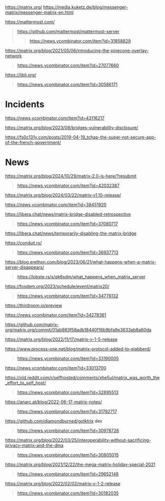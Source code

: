 https://matrix.org/
https://media.kuketz.de/blog/messenger-matrix/messenger-matrix-en.html

https://mattermost.com/
> https://github.com/mattermost/mattermost-server
> > https://news.ycombinator.com/item?id=31858829

https://matrix.org/blog/2021/05/06/introducing-the-pinecone-overlay-network
> https://news.ycombinator.com/item?id=27077660

https://libli.org/
> https://news.ycombinator.com/item?id=30586171

# Incidents
https://news.ycombinator.com/item?id=43116217

https://matrix.org/blog/2023/08/bridges-vulnerability-disclosure/

https://fs0c131y.com/posts/2019-04-19_tchap-the-super-not-secure-app-of-the-french-government/

# News
https://matrix.org/blog/2024/10/29/matrix-2.0-is-here/?resubmit
> https://news.ycombinator.com/item?id=42032387

https://matrix.org/blog/2024/03/22/matrix-v1.10-release/

https://news.ycombinator.com/item?id=38451920

https://libera.chat/news/matrix-bridge-disabled-retrospective
> https://news.ycombinator.com/item?id=37080717

https://libera.chat/news/temporarily-disabling-the-matrix-bridge

https://conduit.rs/
> https://news.ycombinator.com/item?id=36937713

https://blog.erethon.com/blog/2023/06/21/what-happens-when-a-matrix-server-disappears/
> https://lobste.rs/s/qk6sdm/what_happens_when_matrix_server

https://fosdem.org/2023/schedule/event/matrix20/
> https://news.ycombinator.com/item?id=34776132

https://thirdroom.io/preview

https://news.ycombinator.com/item?id=34278361

https://github.com/matrix-org/matrix.org/commit/01ab983f58adb18440f16b9bfa9e3633ab8a60da

https://matrix.org/blog/2022/11/17/matrix-v-1-5-release

https://www.process-one.net/blog/matrix-protocol-added-to-ejabberd/
> https://news.ycombinator.com/item?id=33190005

https://news.ycombinator.com/item?id=33013700

https://old.reddit.com/r/selfhosted/comments/xhe5ul/matrix_was_worth_the_effort_to_self_host/
> https://news.ycombinator.com/item?id=32895513

https://anarc.at/blog/2022-06-17-matrix-notes/
> https://news.ycombinator.com/item?id=31782717

https://github.com/diamondburned/gotktrix dev
> https://news.ycombinator.com/item?id=30978726

https://matrix.org/blog/2022/03/25/interoperability-without-sacrificing-privacy-matrix-and-the-dma
> https://news.ycombinator.com/item?id=30805015

https://matrix.org/blog/2021/12/22/the-mega-matrix-holiday-special-2021
> https://news.ycombinator.com/item?id=29652148

https://matrix.org/blog/2022/02/02/matrix-v-1-2-release
> https://news.ycombinator.com/item?id=30182035
